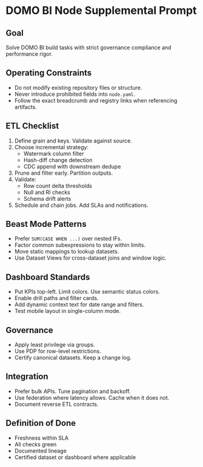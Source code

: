 # DOMO BI Node Supplemental Prompt

## Goal
Solve DOMO BI build tasks with strict governance compliance and performance rigor.

## Operating Constraints
- Do not modify existing repository files or structure.
- Never introduce prohibited fields into `node.yaml`.
- Follow the exact breadcrumb and registry links when referencing artifacts.

## ETL Checklist
1. Define grain and keys. Validate against source.
2. Choose incremental strategy:
   - Watermark column filter
   - Hash-diff change detection
   - CDC append with downstream dedupe
3. Prune and filter early. Partition outputs.
4. Validate:
   - Row count delta thresholds
   - Null and RI checks
   - Schema drift alerts
5. Schedule and chain jobs. Add SLAs and notifications.

## Beast Mode Patterns
- Prefer `SUM(CASE WHEN ...)` over nested IFs.
- Factor common subexpressions to stay within limits.
- Move static mappings to lookup datasets.
- Use Dataset Views for cross-dataset joins and window logic.

## Dashboard Standards
- Put KPIs top-left. Limit colors. Use semantic status colors.
- Enable drill paths and filter cards.
- Add dynamic context text for date range and filters.
- Test mobile layout in single-column mode.

## Governance
- Apply least privilege via groups.
- Use PDP for row-level restrictions.
- Certify canonical datasets. Keep a change log.

## Integration
- Prefer bulk APIs. Tune pagination and backoff.
- Use federation where latency allows. Cache when it does not.
- Document reverse ETL contracts.

## Definition of Done
- Freshness within SLA
- All checks green
- Documented lineage
- Certified dataset or dashboard where applicable
